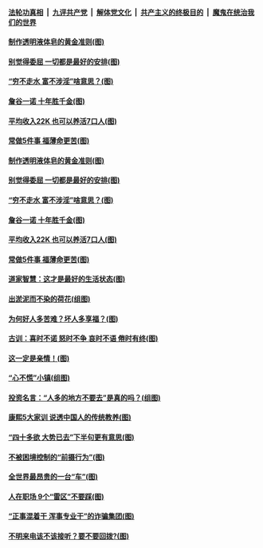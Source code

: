 

####  [法轮功真相](../../../../basic/blob/master/README.md?t=07010131) &nbsp;|&nbsp; [九评共产党](../../../../9ping.md/blob/master/README.md?t=07010131) &nbsp;|&nbsp; [解体党文化](../../../../jtdwh.md/blob/master/README.md?t=07010131)  &nbsp;|&nbsp; [共产主义的终极目的](../../../../gczydzjmd.md/blob/master/README.md?t=07010131) &nbsp;|&nbsp; [魔鬼在统治我们的世界](../../../../mgztzwmdsj.md/blob/master/README.md?t=07010131) 

#### [制作透明液体皂的黄金准则(图)](../pages/p8/938207.md?t=07010131) 

#### [别觉得委屈 一切都是最好的安排(图)](../pages/p8/921940.md?t=07010131) 

#### [“穷不走水 富不涉淫”啥意思？(图)](../pages/p8/938176.md?t=07010131) 

#### [詹谷一诺 十年胜千金(图)](../pages/p8/937705.md?t=07010131) 

#### [平均收入22K 也可以养活7口人(图)](../pages/p8/938104.md?t=07010131) 

#### [常做5件事 福薄命更苦(图)](../pages/p8/937990.md?t=07010131) 

#### [制作透明液体皂的黄金准则(图)](../pages/p8/938207.md?t=07010131) 

#### [别觉得委屈 一切都是最好的安排(图)](../pages/p8/921940.md?t=07010131) 

#### [“穷不走水 富不涉淫”啥意思？(图)](../pages/p8/938176.md?t=07010131) 

#### [詹谷一诺 十年胜千金(图)](../pages/p8/937705.md?t=07010131) 

#### [平均收入22K 也可以养活7口人(图)](../pages/p8/938104.md?t=07010131) 

#### [常做5件事 福薄命更苦(图)](../pages/p8/937990.md?t=07010131) 

#### [道家智慧：这才是最好的生活状态(图)](../pages/p8/900827.md?t=07010131) 

#### [出淤泥而不染的荷花(组图)](../pages/p8/937863.md?t=07010131) 

#### [为何好人多苦难？坏人多享福？(图)](../pages/p8/937938.md?t=07010131) 

#### [古训：喜时不诺 怒时不争 哀时不语 倦时有终(图)](../pages/p8/937482.md?t=07010131) 

#### [这一定是亲情！(图)](../pages/p8/937905.md?t=07010131) 

#### [“心不慌”小镇(组图)](../pages/p8/937484.md?t=07010131) 

#### [投资名言：“人多的地方不要去”是真的吗？(组图)](../pages/p8/937855.md?t=07010131) 

#### [康熙5大家训 说透中国人的传统教养(图)](../pages/p8/937696.md?t=07010131) 

#### [“四十多欲 大势已去”下半句更有意思(图)](../pages/p8/937811.md?t=07010131) 

#### [不被困境控制的“前摄行为”(图)](../pages/p8/937145.md?t=07010131) 

#### [全世界最昂贵的一台“车”(图)](../pages/p8/937477.md?t=07010131) 

#### [人在职场 9个“雷区”不要踩(图)](../pages/p8/937766.md?t=07010131) 

#### [“正事混着干 浑事专业干”的诈骗集团(图)](../pages/p8/937732.md?t=07010131) 

#### [不明来电该不该接听？要不要回拨?(图)](../pages/p8/936929.md?t=07010131) 

